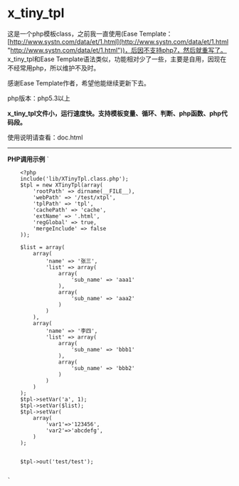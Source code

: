 # x_tiny_tpl
这是一个php模板class，之前我一直使用(Ease Template：[http://www.systn.com/data/et/1.html](http://www.systn.com/data/et/1.html "http://www.systn.com/data/et/1.html"))，后因不支持php7，然后就重写了。
x_tiny_tpl和Ease Template语法类似，功能相对少了一些，主要是自用，因现在不经常用php，所以维护不及时。


感谢Ease Template作者，希望他能继续更新下去。


php版本：php5.3以上

**x_tiny_tpl文件小，运行速度快。支持模板变量、循环、判断、php函数、php代码段。**

使用说明请查看：doc.html


 
----------
**PHP调用示例**
    `

		<?php
		include('lib/XTinyTpl.class.php');
		$tpl = new XTinyTpl(array(
			'rootPath' => dirname(__FILE__),
			'webPath' => '/test/xtpl',
			'tplPath' => 'tpl',
			'cachePath' => 'cache',
			'extName' => '.html',
			'regGlobal' => true,
			'mergeInclude' => false
		));
		
		$list = array(
			array(
				'name' => '张三',
				'list' => array(
					array(
						'sub_name' => 'aaa1'
					),
					array(
						'sub_name' => 'aaa2'
					)
				)
			),
			array(
				'name' => '李四',
				'list' => array(
					array(
						'sub_name' => 'bbb1'
					),
					array(
						'sub_name' => 'bbb2'
					)
				)
			)
		);
		$tpl->setVar('a', 1);
		$tpl->setVar($list);
		$tpl->setVar(   
			array(  
				'var1'=>'123456',   
				'var2'=>'abcdefg',
			)
		);
		
		
		$tpl->out('test/test');
				

	`


